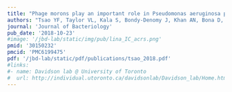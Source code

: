 ```yaml
---
title: "Phage morons play an important role in Pseudomonas aeruginosa phenotypes"
authors: "Tsao YF, Taylor VL, Kala S, Bondy-Denomy J, Khan AN, Bona D, Cattoir V, Lory S, Davidson AR, Maxwell KL."
journal: 'Journal of Bacteriology'
pub_date: '2018-10-23'
#image: '/jbd-lab/static/img/pub/lina_IC_acrs.png'
pmid: '30150232'
pmcid: 'PMC6199475'
pdf: '/jbd-lab/static/pdf/publications/tsao_2018.pdf'
#links:
#- name: Davidson lab @ University of Toronto
#  url: http://individual.utoronto.ca/davidsonlab/Davidson_lab/Home.html
---
```

